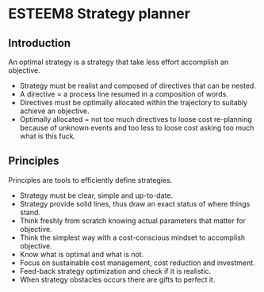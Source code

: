 # ESTEEM8 Strategy planner

## Introduction

An optimal strategy is a strategy that take less effort accomplish an objective.

* Strategy must be realist and composed of directives that can be nested.
 * A directive = a process line resumed in a composition of words.
* Directives must be optimally allocated within the trajectory to suitably achieve an objective.
 * Optimally allocated = not too much directives to loose cost re-planning because of unknown events and too less to loose cost asking too much what is this fuck.

## Principles

Principles are tools to efficiently define strategies.

* Strategy must be clear, simple and up-to-date.
* Strategy provide solid lines, thus draw an exact status of where things stand.
* Think freshly from scratch knowing actual parameters that matter for objective.
* Think the simplest way with a cost-conscious mindset to accomplish objective.
* Know what is optimal and what is not.
* Focus on sustainable cost management, cost reduction and investment.
* Feed-back strategy optimization and check if it is realistic.
* When strategy obstacles occurs there are gifts to perfect it.

